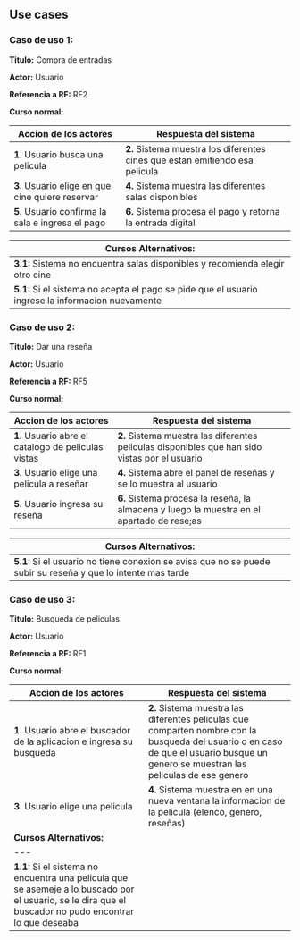 ## Use cases

### Caso de uso 1:

**Titulo:** Compra de entradas

**Actor:** Usuario

**Referencia a RF:** RF2

**Curso normal:**

|         **Accion de los actores**                 |                      **Respuesta del sistema**                                                               |
| --- | --- |
| **1.** Usuario busca una pelicula                 | **2.** Sistema muestra los diferentes cines que estan emitiendo esa pelicula  |
| **3.** Usuario elige en que cine quiere reservar  | **4.** Sistema muestra las diferentes salas disponibles                       |
| **5.** Usuario confirma la sala e ingresa el pago | **6.** Sistema procesa el pago y retorna la entrada digital                   |

|  **Cursos Alternativos:**  |
| --- |
| **3.1:** Sistema no encuentra salas disponibles y recomienda elegir otro cine                                                     |
| **5.1:** Si el sistema no acepta el pago se pide que el usuario ingrese la informacion nuevamente                                 | 



### Caso de uso 2:

**Titulo:** Dar una reseña

**Actor:** Usuario

**Referencia a RF:** RF5

**Curso normal:**

|         **Accion de los actores**                 |                      **Respuesta del sistema**                                                               |
| --- | --- |
| **1.** Usuario abre el catalogo de peliculas vistas      | **2.** Sistema muestra las diferentes peliculas disponibles que han sido vistas por el usuario                                                  |
| **3.** Usuario elige una pelicula a reseñar              | **4.** Sistema abre el panel de reseñas y se lo muestra al usuario                                           |
| **5.** Usuario ingresa su reseña                         | **6.** Sistema procesa la reseña, la almacena y luego la muestra en el apartado de rese;as                   |

|  **Cursos Alternativos:**  |
| --- |                     
| **5.1:** Si el usuario no tiene conexion se avisa que no se puede subir su reseña y que lo intente mas tarde      |



### Caso de uso 3:

**Titulo:** Busqueda de peliculas

**Actor:** Usuario

**Referencia a RF:** RF1

**Curso normal:**

|         **Accion de los actores**                 |                      **Respuesta del sistema**                                                               |
| --- | --- |
| **1.** Usuario abre el buscador de la aplicacion e ingresa su busqueda      | **2.** Sistema muestra las diferentes peliculas que comparten nombre con la busqueda del usuario o en caso de que el usuario busque un genero se muestran las peliculas de ese genero                                               |
| **3.** Usuario elige una pelicula               | **4.** Sistema muestra en en una nueva ventana la informacion de la pelicula (elenco, genero, reseñas)                                           |
|  **Cursos Alternativos:**  |
| --- |                     
| **1.1:** Si el sistema no encuentra una pelicula que se asemeje a lo buscado por el usuario, se le dira que el buscador no pudo encontrar lo que deseaba      |
